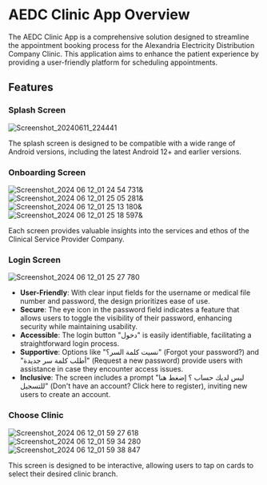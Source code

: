 # AEDC Clinic App Overview

The AEDC Clinic App is a comprehensive solution designed to streamline the appointment booking process for the Alexandria Electricity Distribution Company Clinic. This application aims to enhance the patient experience by providing a user-friendly platform for scheduling appointments.

## Features

### Splash Screen
![Screenshot_20240611_224441](https://github.com/MosasaUnited/AEDC_Clinic/assets/79766907/b7852833-d676-4c89-9241-52c58d27a63e)

The splash screen is designed to be compatible with a wide range of Android versions, including the latest Android 12+ and earlier versions.

### Onboarding Screen
![Screenshot_2024 06 12_01 24 54 731](https://github.com/MosasaUnited/AEDC_Clinic/assets/79766907/04438a32-fce2-4c56-bf44-35298c32d1aa)&
![Screenshot_2024 06 12_01 25 05 281](https://github.com/MosasaUnited/AEDC_Clinic/assets/79766907/43addea8-e972-4fde-b096-66c624087f2c)&
![Screenshot_2024 06 12_01 25 13 180](https://github.com/MosasaUnited/AEDC_Clinic/assets/79766907/083cfa56-187d-42c1-9a94-c127fedccfb1)&
![Screenshot_2024 06 12_01 25 18 597](https://github.com/MosasaUnited/AEDC_Clinic/assets/79766907/1dfbf9de-36f5-492f-8f9f-108e16b624f0)&

Each screen provides valuable insights into the services and ethos of the Clinical Service Provider Company.

### Login Screen
![Screenshot_2024 06 12_01 25 27 780](https://github.com/MosasaUnited/AEDC_Clinic/assets/79766907/19091084-a8a2-4335-8c9a-a5fdc04f5968)


- **User-Friendly**: With clear input fields for the username or medical file number and password, the design prioritizes ease of use.
- **Secure**: The eye icon in the password field indicates a feature that allows users to toggle the visibility of their password, enhancing security while maintaining usability.
- **Accessible**: The login button "دخول" is easily identifiable, facilitating a straightforward login process.
- **Supportive**: Options like "نسيت كلمة السر؟" (Forgot your password?) and "أطلب كلمة سر جديدة" (Request a new password) provide users with assistance in case they encounter access issues.
- **Inclusive**: The screen includes a prompt "ليس لديك حساب ؟ إضغط هنا للتسجيل" (Don't have an account? Click here to register), inviting new users to create an account.

### Choose Clinic
![Screenshot_2024 06 12_01 59 27 618](https://github.com/MosasaUnited/AEDC_Clinic/assets/79766907/16c4f6e3-3a4f-4a82-a27b-9aabe2cec74e)
![Screenshot_2024 06 12_01 59 34 280](https://github.com/MosasaUnited/AEDC_Clinic/assets/79766907/b4fce334-eaf7-44fc-bb55-25449a21b45e)
![Screenshot_2024 06 12_01 59 38 847](https://github.com/MosasaUnited/AEDC_Clinic/assets/79766907/8c05fb31-52cb-4b7e-ac59-f50e3617c988)

This screen is designed to be interactive, allowing users to tap on cards to select their desired clinic branch.


